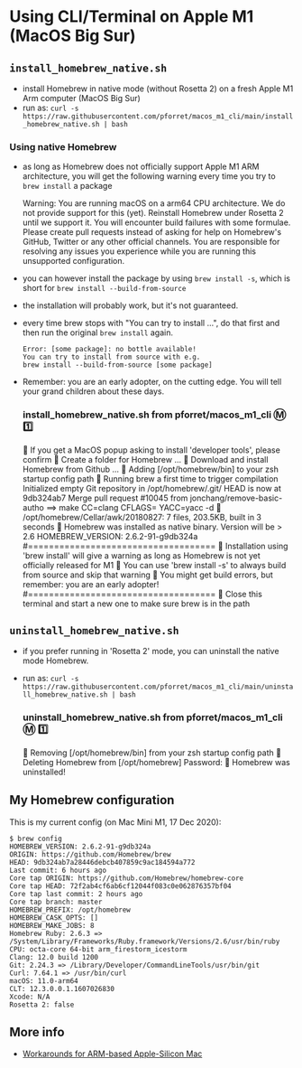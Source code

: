 # Using CLI/Terminal on Apple M1 (MacOS Big Sur)

## `install_homebrew_native.sh`

* install Homebrew in native mode (without Rosetta 2) on a fresh Apple M1 Arm computer (MacOS Big Sur)
* run as: `curl -s https://raw.githubusercontent.com/pforret/macos_m1_cli/main/install_homebrew_native.sh | bash`

### Using native Homebrew

* as long as Homebrew does not officially support Apple M1 ARM architecture, 
  you will get the following warning every time you try to `brew install` a package
  

    Warning: You are running macOS on a arm64 CPU architecture.
    We do not provide support for this (yet).
    Reinstall Homebrew under Rosetta 2 until we support it.
    You will encounter build failures with some formulae.
    Please create pull requests instead of asking for help on Homebrew's GitHub,
    Twitter or any other official channels. You are responsible for resolving
    any issues you experience while you are running this
    unsupported configuration.

* you can however install the package by using `brew install -s`, 
  which is short for `brew install --build-from-source`
* the installation will probably work, but it's not guaranteed.
* every time brew stops with "You can try to install ...", 
    do that first and then run the original `brew install` again.
  

      Error: [some package]: no bottle available!
      You can try to install from source with e.g.
      brew install --build-from-source [some package]

* Remember: you are an early adopter, on the cutting edge. 
  You will tell your grand children about these days.


    ### install_homebrew_native.sh from pforret/macos_m1_cli  Ⓜ️ 1️⃣
    🍺 If you get a MacOS popup asking to install 'developer tools', please confirm
    🍺 Create a folder for Homebrew ...
    🍺 Download and install Homebrew from Github ...
    🍺 Adding [/opt/homebrew/bin] to your zsh startup config path
    🍺 Running brew a first time to trigger compilation
    Initialized empty Git repository in /opt/homebrew/.git/
    HEAD is now at 9db324ab7 Merge pull request #10045 from jonchang/remove-basic-autho
    ==> make CC=clang CFLAGS= YACC=yacc -d
    🍺  /opt/homebrew/Cellar/awk/20180827: 7 files, 203.5KB, built in 3 seconds
    🍺 Homebrew was installed as native binary. Version will be > 2.6
    HOMEBREW_VERSION: 2.6.2-91-g9db324a
    #====================================
    🍺 Installation using 'brew install' will give a warning as long as Homebrew is not yet officially released for M1
    🍺 You can use 'brew install -s' to always build from source and skip that warning
    🍺 You might get build errors, but remember: you are an early adopter!
    #====================================
    🍺 Close this terminal and start a new one to make sure brew is in the path


## `uninstall_homebrew_native.sh`

* if you prefer running in 'Rosetta 2' mode, you can uninstall the native mode Homebrew.
* run as: `curl -s https://raw.githubusercontent.com/pforret/macos_m1_cli/main/uninstall_homebrew_native.sh | bash`


    ### uninstall_homebrew_native.sh from pforret/macos_m1_cli  Ⓜ️ 1️⃣
    🧽 Removing [/opt/homebrew/bin] from your zsh startup config path
    🧽 Deleting Homebrew from [/opt/homebrew]
    Password:
    🧽 Homebrew was uninstalled!

## My Homebrew configuration

This is my current config (on Mac Mini M1, 17 Dec 2020):

    $ brew config
    HOMEBREW_VERSION: 2.6.2-91-g9db324a
    ORIGIN: https://github.com/Homebrew/brew
    HEAD: 9db324ab7a28446debcb407859c9ac184594a772
    Last commit: 6 hours ago
    Core tap ORIGIN: https://github.com/Homebrew/homebrew-core
    Core tap HEAD: 72f2ab4cf6ab6cf12044f083c0e062876357bf04
    Core tap last commit: 2 hours ago
    Core tap branch: master
    HOMEBREW_PREFIX: /opt/homebrew
    HOMEBREW_CASK_OPTS: []
    HOMEBREW_MAKE_JOBS: 8
    Homebrew Ruby: 2.6.3 => /System/Library/Frameworks/Ruby.framework/Versions/2.6/usr/bin/ruby
    CPU: octa-core 64-bit arm_firestorm_icestorm
    Clang: 12.0 build 1200
    Git: 2.24.3 => /Library/Developer/CommandLineTools/usr/bin/git
    Curl: 7.64.1 => /usr/bin/curl
    macOS: 11.0-arm64
    CLT: 12.3.0.0.1.1607026830
    Xcode: N/A
    Rosetta 2: false

## More info
* [Workarounds for ARM-based Apple-Silicon Mac](https://github.com/mikelxc/Workarounds-for-ARM-mac)
